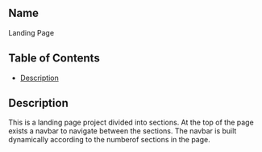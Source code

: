 ## Name

Landing Page

## Table of Contents

* [Description](#description)

## Description

This is a landing page project divided into sections. At the top of the page exists a navbar to navigate between the sections. The navbar is built dynamically according to the numberof sections in the page.
